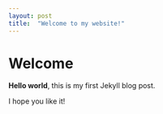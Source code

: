 ```yaml
---
layout: post
title:  "Welcome to my website!"
---
```


# Welcome

**Hello world**, this is my first Jekyll blog post.

I hope you like it!
